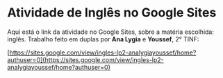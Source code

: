 # Atividade de Inglês no Google Sites

Aqui está o link da atividade no Google Sites, sobre a matéria escolhida: inglês. Trabalho feito em duplas por **Ana Lygia** e **Youssef**, 2° TINF:

[https://sites.google.com/view/ingles-lp2-analygiayoussef/home?authuser=0](https://sites.google.com/view/ingles-lp2-analygiayoussef/home?authuser=0)
